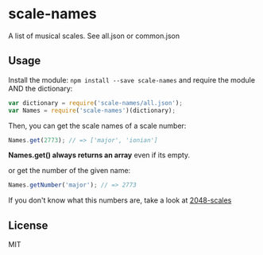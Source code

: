 # scale-names

A list of musical scales. See all.json or common.json

## Usage

Install the module: `npm install --save scale-names` and require the module AND the dictionary:

```js
var dictionary = require('scale-names/all.json');
var Names = require('scale-names')(dictionary);
```

Then, you can get the scale names of a scale number:

```js
Names.get(2773); // => ['major', 'ionian']
```

__Names.get() always returns an array__ even if its empty.

or get the number of the given name:

```js
Names.getNumber('major'); // => 2773
```

If you don't know what this numbers are, take a look at [2048-scales](http://github.com/danigb/2048-scales)

## License

MIT
